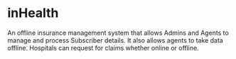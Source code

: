 # inHealth
An offline insurance management system that allows Admins and Agents to manage and process Subscriber details. It also allows agents to take data offline. Hospitals can request for claims whether online or offline.
